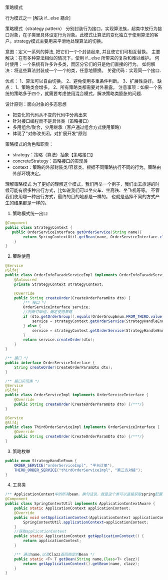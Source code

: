 策略模式

行为模式之一
[解决 if…else 耦合]

策略模式（strategy pattern）
分别封装行为接口，实现算法族，超类中放行为接口对象，在子类里具体设定行为对象。此模式让算法的变化独立于使用算法的客户。strategy模式主要用来平滑地处理算法的切换。

意图：定义一系列的算法, 把它们一个个封装起来,  并且使它们可相互替换。
主要解决：在有多种算法相似的情况下，使用 if...else 所带来的复杂和难以维护。
何时使用：一个系统有许多许多类，而区分它们的只是他们直接的行为。
如何解决：将这些算法封装成一个一个的类，任意地替换。
关键代码：实现同一个接口.

优点： 1、算法可以自由切换。 2、避免使用多重条件判断。 3、扩展性良好。
缺点： 1、策略类会增多。 2、所有策略类都需要对外暴露。
注意事项：如果一个系统的策略多于四个，就需要考虑使用混合模式，解决策略类膨胀的问题.

设计原则：面向对象的多态思想
* 把变化的代码从不变的代码中分离出来
* 针对接口编程而不是具体类（策略接口）
* 多用组合/聚合，少用继承（客户通过组合方式使用策略）
* 体现了"对修改关闭，对扩展开发"原则


策略模式的角色和职责：
* strategy：策略（算法）抽象【策略接口】
* concreteStrategy：策略接口的实现类
* context：策略的外部封装类/容器类。根据不同策略执行不同的行为。策略由外部环境决定。

理解策略模式
为了更好的理解这个模式，我们再举一个例子，我们出去旅游的时候可能有很多种出行方式，比如说我们可以坐火车、坐高铁、坐飞机等等。
不管我们使用哪一种出行方式，最终的目的地都是一样的。
也就是选择不同的方式产生的结果都是一样的。

1. 策略模式统一出口
```java
@Component
public class StrategyContext {
   public OrderServiceInterface getOrderService(String name){
        return SpringContextUtil.getBean(name, OrderServiceInterface.class);
    }
}
```
2. 策略使用
```java
@Service
@Slf4j
public class OrderInfoFacadeServiceImpl implements OrderInfoFacadeService {
    @Autowired
    private StrategyContext strategyContext;

    @Override
    public String createOrder(CreateOrderParamDto dto) {
        /** 接口 */
        OrderServiceInterface service;
        //判断订单组，确定使用策略
        if (dto.getOrderGroup().equals(OrderGroupEnum.FROM_THIRD.value())){
            service = strategyContext.getOrderService(StrategyHandleEnum.THIRD_ORDER_SERVICE.value());
        } else {
            service = strategyContext.getOrderService(StrategyHandleEnum.ORDER_SERVICE.value());
        }
        return service.createOrder(dto);
    }
}

/** 接口 */
public interface OrderServiceInterface {
    String createOrder(CreateOrderParamDto dto);
}

/** 接口实现类 */
@Service
@Slf4j
public class OrderServiceImpl implements OrderServiceInterface {
    @Override
    public String createOrder(CreateOrderParamDto dto) {/***/}
}

@Service
@Slf4j
public class ThirdOrderServiceImpl implements OrderServiceInterface {
    @Override
    public String createOrder(CreateOrderParamDto dto) {/***/}
}
```
3. 策略枚举
```java
public enum StrategyHandleEnum {
    ORDER_SERVICE("orderServiceImpl", "平台订单"),
    THIRD_ORDER_SERVICE("thirdOrderServiceImpl", "第三方对接");
}
```
4. 工具类
```java
/** ApplicationContext中的所有bean。换句话说，就是这个类可以直接获取spring配置文件中，所有有引用到的bean对象 */
@Component
public class SpringContextUtil implements ApplicationContextAware {
    public static ApplicationContext applicationContext;
    @Override
    public void setApplicationContext(ApplicationContext applicationContext) throws BeansException {
        SpringContextUtil.applicationContext=applicationContext;
    }
    //获取applicationContext
    public static ApplicationContext getApplicationContext() {
        return applicationContext;
    }

    /** 通过name,以及Clazz返回指定的Bean */
    public static <T> T getBean(String name,Class<T> clazz){
        return getApplicationContext().getBean(name, clazz);
    }
}
```